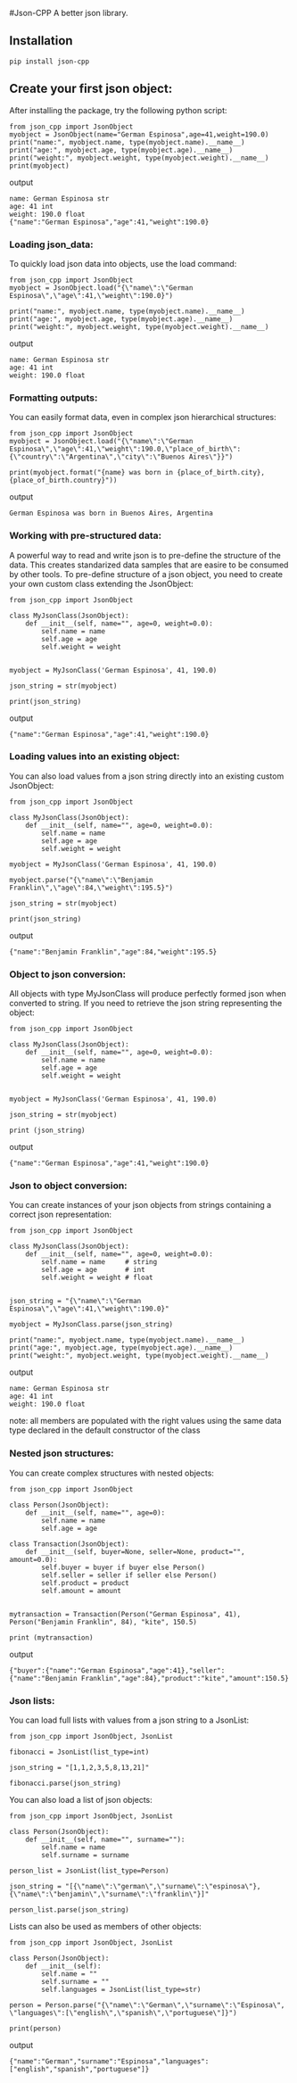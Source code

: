 #Json-CPP
A better json library.

## Installation
```
pip install json-cpp

```

## Create your first json object:
After installing the package, try the following python script:
```
from json_cpp import JsonObject
myobject = JsonObject(name="German Espinosa",age=41,weight=190.0)
print("name:", myobject.name, type(myobject.name).__name__)
print("age:", myobject.age, type(myobject.age).__name__)
print("weight:", myobject.weight, type(myobject.weight).__name__)
print(myobject)
```
output
```
name: German Espinosa str
age: 41 int
weight: 190.0 float
{"name":"German Espinosa","age":41,"weight":190.0}
```
### Loading json_data:
To quickly load json data into objects, use the load command:
```
from json_cpp import JsonObject
myobject = JsonObject.load("{\"name\":\"German Espinosa\",\"age\":41,\"weight\":190.0}")

print("name:", myobject.name, type(myobject.name).__name__)
print("age:", myobject.age, type(myobject.age).__name__)
print("weight:", myobject.weight, type(myobject.weight).__name__)

```
output
```
name: German Espinosa str
age: 41 int
weight: 190.0 float
```
### Formatting outputs:
You can easily format data, even in complex json hierarchical structures:
```
from json_cpp import JsonObject
myobject = JsonObject.load("{\"name\":\"German Espinosa\",\"age\":41,\"weight\":190.0,\"place_of_birth\":{\"country\":\"Argentina\",\"city\":\"Buenos Aires\"}}")

print(myobject.format("{name} was born in {place_of_birth.city}, {place_of_birth.country}"))

```
output
```
German Espinosa was born in Buenos Aires, Argentina
```
### Working with pre-structured data:
A powerful way to read and write json is to pre-define the structure of the data. This creates standarized data samples that are easire to be consumed by other tools.
To pre-define structure of a json object, you need to create your own custom class extending the JsonObject:
```
from json_cpp import JsonObject

class MyJsonClass(JsonObject):
    def __init__(self, name="", age=0, weight=0.0):
        self.name = name
        self.age = age
        self.weight = weight


myobject = MyJsonClass('German Espinosa', 41, 190.0)

json_string = str(myobject)

print(json_string)

```
output
```
{"name":"German Espinosa","age":41,"weight":190.0}
```

### Loading values into an existing object:
You can also load values from a json string directly into an existing custom JsonObject:
```
from json_cpp import JsonObject

class MyJsonClass(JsonObject):
    def __init__(self, name="", age=0, weight=0.0):
        self.name = name
        self.age = age
        self.weight = weight

myobject = MyJsonClass('German Espinosa', 41, 190.0)

myobject.parse("{\"name\":\"Benjamin Franklin\",\"age\":84,\"weight\":195.5}")

json_string = str(myobject)

print(json_string)

```
output
```
{"name":"Benjamin Franklin","age":84,"weight":195.5}
```


### Object to json conversion:

All objects with type MyJsonClass will produce perfectly formed json when converted to string.
If you need to retrieve the json string representing the object:
```
from json_cpp import JsonObject

class MyJsonClass(JsonObject):
    def __init__(self, name="", age=0, weight=0.0):
        self.name = name
        self.age = age
        self.weight = weight


myobject = MyJsonClass('German Espinosa', 41, 190.0)

json_string = str(myobject)

print (json_string)

```
output
```
{"name":"German Espinosa","age":41,"weight":190.0}
```
### Json to object conversion:
You can create instances of your json objects from strings containing a correct json representation:
```
from json_cpp import JsonObject

class MyJsonClass(JsonObject):
    def __init__(self, name="", age=0, weight=0.0):
        self.name = name     # string
        self.age = age       # int
        self.weight = weight # float


json_string = "{\"name\":\"German Espinosa\",\"age\":41,\"weight\":190.0}"

myobject = MyJsonClass.parse(json_string)

print("name:", myobject.name, type(myobject.name).__name__)
print("age:", myobject.age, type(myobject.age).__name__)
print("weight:", myobject.weight, type(myobject.weight).__name__)

```
output
```
name: German Espinosa str
age: 41 int
weight: 190.0 float
```
note: all members are populated with the right values using the same data type declared in the default constructor of the class

### Nested json structures:
You can create complex structures with nested objects:
```
from json_cpp import JsonObject

class Person(JsonObject):
    def __init__(self, name="", age=0):
        self.name = name
        self.age = age

class Transaction(JsonObject):
    def __init__(self, buyer=None, seller=None, product="", amount=0.0):
        self.buyer = buyer if buyer else Person()
        self.seller = seller if seller else Person()
        self.product = product
        self.amount = amount


mytransaction = Transaction(Person("German Espinosa", 41), Person("Benjamin Franklin", 84), "kite", 150.5)

print (mytransaction)

```
output
```
{"buyer":{"name":"German Espinosa","age":41},"seller":{"name":"Benjamin Franklin","age":84},"product":"kite","amount":150.5}
```

### Json lists:
You can load full lists with values from a json string to a JsonList:
```
from json_cpp import JsonObject, JsonList

fibonacci = JsonList(list_type=int)

json_string = "[1,1,2,3,5,8,13,21]"

fibonacci.parse(json_string)

```
You can also load a list of json objects:
```
from json_cpp import JsonObject, JsonList

class Person(JsonObject):
    def __init__(self, name="", surname=""):
        self.name = name
        self.surname = surname

person_list = JsonList(list_type=Person)

json_string = "[{\"name\":\"german\",\"surname\":\"espinosa\"},{\"name\":\"benjamin\",\"surname\":\"franklin\"}]"

person_list.parse(json_string)

```
Lists can also be used as members of other objects:
```
from json_cpp import JsonObject, JsonList

class Person(JsonObject):
    def __init__(self):
        self.name = ""
        self.surname = ""
        self.languages = JsonList(list_type=str)

person = Person.parse("{\"name\":\"German\",\"surname\":\"Espinosa\", \"languages\":[\"english\",\"spanish\",\"portuguese\"]}")

print(person)

```
output
```
{"name":"German","surname":"Espinosa","languages":["english","spanish","portuguese"]}
```